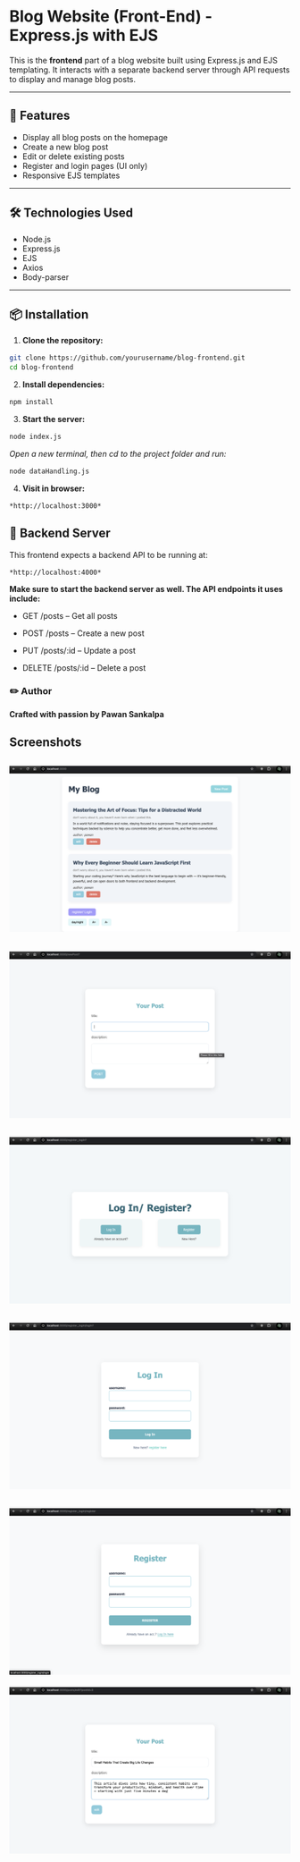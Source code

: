 # Blog Website (Front-End) - Express.js with EJS

This is the **frontend** part of a blog website built using Express.js and EJS templating. It interacts with a separate backend server through API requests to display and manage blog posts.

---

## 🚀 Features

- Display all blog posts on the homepage
- Create a new blog post
- Edit or delete existing posts
- Register and login pages (UI only)
- Responsive EJS templates

---

## 🛠 Technologies Used

- Node.js
- Express.js
- EJS
- Axios
- Body-parser

---



## 📦 Installation

1. **Clone the repository:**
```bash
git clone https://github.com/yourusername/blog-frontend.git
cd blog-frontend
```
2. **Install dependencies:**
```bash
npm install
```
3. **Start the server:**
```bash
node index.js 
```
*Open a new terminal, then cd to the project folder and run:*
``` bash
node dataHandling.js
```
4. **Visit in browser:**
```
*http://localhost:3000*
```

## 🔗 Backend Server
This frontend expects a backend API to be running at:
```
*http://localhost:4000*
```

**Make sure to start the backend server as well. The API endpoints it uses include:**

- GET /posts – Get all posts

- POST /posts – Create a new post

- PUT /posts/:id – Update a post

- DELETE /posts/:id – Delete a post

### ✏️ Author
**Crafted with passion by Pawan Sankalpa**

## Screenshots
![home page](screenshot1.png)
----
![post page](screenshot2.png)
---
![login-register page](screenshot3.png)
---
![login page](screenshot4.png)
---
![register page](screenshot5.png)
---
![edit page](screenshot6.png)



